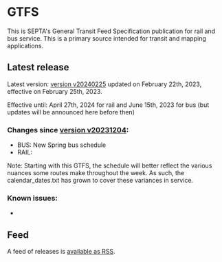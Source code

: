 # GTFS

This is SEPTA's General Transit Feed Specification publication for rail and bus service. This is a primary source intended for transit and mapping applications.

## Latest release
 
Latest version: [version v20240225](https://github.com/septadev/GTFS/releases/tag/v202402250) updated on February 22th, 2023, effective on February 25th, 2023.

Effective until: April 27th, 2024 for rail and June 15th, 2023 for bus (but updates will be announced here before then)

### Changes since [version v20231204](https://github.com/septadev/GTFS/releases/tag/v202312040): 
 
*  BUS:  New Spring bus schedule
*  RAIL:  

Note: Starting with this GTFS, the schedule will better reflect the various nuances some routes make throughout the week.  As such, the calendar_dates.txt has grown to cover these variances in service.

### Known issues:
* 

## Feed

A feed of releases is [available as RSS](https://github.com/septadev/GTFS/releases.atom).

